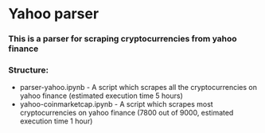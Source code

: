 # **Yahoo parser**
### This is a parser for scraping cryptocurrencies from yahoo finance

### Structure:
- parser-yahoo.ipynb - A script which scrapes all the cryptocurrencies on yahoo finance (estimated execution time 5 hours)
- yahoo-coinmarketcap.ipynb - A script which scrapes most cryptocurrencies on yahoo finance (7800 out of 9000, estimated execution time 1 hour)